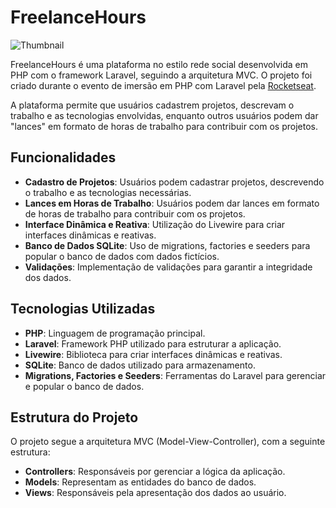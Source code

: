 # FreelanceHours

![Thumbnail](https://github.com/user-attachments/assets/5d6ab4bb-3c17-41de-a97d-68d2e2a8f043)

FreelanceHours é uma plataforma no estilo rede social desenvolvida em PHP com o framework Laravel, seguindo a arquitetura MVC. O projeto foi criado durante o evento de imersão em PHP com Laravel pela [Rocketseat](https://app.rocketseat.com.br/).

A plataforma permite que usuários cadastrem projetos, descrevam o trabalho e as tecnologias envolvidas, enquanto outros usuários podem dar "lances" em formato de horas de trabalho para contribuir com os projetos.

## Funcionalidades

- **Cadastro de Projetos**: Usuários podem cadastrar projetos, descrevendo o trabalho e as tecnologias necessárias.
- **Lances em Horas de Trabalho**: Usuários podem dar lances em formato de horas de trabalho para contribuir com os projetos.
- **Interface Dinâmica e Reativa**: Utilização do Livewire para criar interfaces dinâmicas e reativas.
- **Banco de Dados SQLite**: Uso de migrations, factories e seeders para popular o banco de dados com dados fictícios.
- **Validações**: Implementação de validações para garantir a integridade dos dados.

## Tecnologias Utilizadas

- **PHP**: Linguagem de programação principal.
- **Laravel**: Framework PHP utilizado para estruturar a aplicação.
- **Livewire**: Biblioteca para criar interfaces dinâmicas e reativas.
- **SQLite**: Banco de dados utilizado para armazenamento.
- **Migrations, Factories e Seeders**: Ferramentas do Laravel para gerenciar e popular o banco de dados.

## Estrutura do Projeto

O projeto segue a arquitetura MVC (Model-View-Controller), com a seguinte estrutura:

- **Controllers**: Responsáveis por gerenciar a lógica da aplicação.
- **Models**: Representam as entidades do banco de dados.
- **Views**: Responsáveis pela apresentação dos dados ao usuário.
